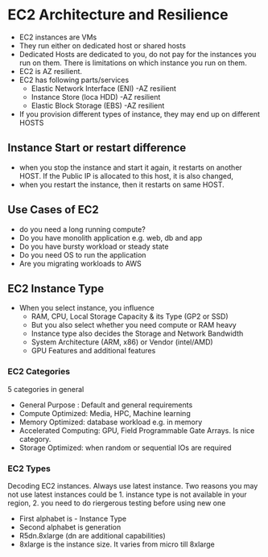 # EC2 Architecture and Resilience

* EC2 instances are VMs
* They run either on dedicated host or shared hosts
* Dedicated Hosts are dedicated to you, do not pay for the instances you run on them. There is limitations on which instance you run on them.
* EC2 is AZ resilient. 
* EC2 has following parts/services
  * Elastic Network Interface (ENI) -AZ resilient
  * Instance Store (loca HDD) -AZ resilient
  * Elastic Block Storage (EBS) -AZ resilient
* If you provision different types of instance, they may end up on different HOSTS


## Instance Start or restart difference

* when you stop the instance and start it again, it restarts on another HOST. If the Public IP is allocated to this host, it is also changed,
* when you restart the instance, then it restarts on same HOST.

## Use Cases of EC2

* do you need a long running compute?
* Do you have monolith application e.g. web, db and app
* Do you have bursty workload or steady state 
* Do you need OS to run the application
* Are you migrating workloads to AWS

## EC2 Instance Type

* When you select instance, you influence
  * RAM, CPU, Local Storage Capacity & its Type (GP2 or SSD)
  * But you also select whether you need compute or RAM heavy
  * Instance type also decides the Storage and Network Bandwidth
  * System Architecture (ARM, x86) or Vendor (intel/AMD)
  * GPU Features and additional features

### EC2 Categories

5 categories in general
* General Purpose : Default and general requirements
* Compute Optimized: Media, HPC, Machine learning
* Memory Optimized: database workload e.g. in memory
* Accelerated Computing: GPU, Field Programmable Gate Arrays. Is nice category.
* Storage Optimized: when random or sequential IOs are required

### EC2 Types

Decoding EC2 instances. Always use latest instance. Two reasons you may not use latest instances could be 1. instance type is not available in your region, 2. you need to do riergerous testing before using new one

* First alphabet is - Instance Type
* Second alphabet is generation
* R5dn.8xlarge (dn are additional capabilities)
* 8xlarge is the instance size. It varies from micro till 8xlarge
